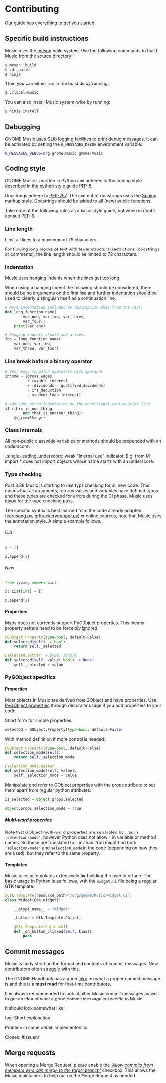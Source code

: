 # Contributing

[Our guide](https://welcome.gnome.org/app/Music/) has everything to get you started.

## Specific build instructions

Music uses the [meson](http://mesonbuild.com/) build system. Use the following commands to build Music from the source directory:

```sh
$ meson _build
$ cd _build
$ ninja
```

Then you can either run in the build dir by running:

```sh
$ ./local-music
```

You can also install Music system-wide by running:

```sh
$ ninja install
```

## Debugging

GNOME Music uses [GLib logging facilities](https://developer.gnome.org/glib/stable/glib-running.html) to print debug messages. It can be activated by setting the `G_MESSAGES_DEBUG` environment variable:

```sh
G_MESSAGES_DEBUG=org.gnome.Music gnome-music
```

## Coding style

GNOME Music is written in Python and adheres to the coding style described in the python style guide [PEP-8](https://www.python.org/dev/peps/pep-0008/).

Docstrings adhere to [PEP-257](https://www.python.org/dev/peps/pep-0257/). The content of docstrings uses the [Sphinx markup style](http://www.sphinx-doc.org/). Docstrings should be added to all (new) public functions.

Take note of the following rules as a basic style guide, but when in doubt consult PEP-8.

### Line length

>>>
Limit all lines to a maximum of 79 characters.

For flowing long blocks of text with fewer structural restrictions (docstrings or comments), the line length should be limited to 72 characters.
>>>

### Indentation

Music uses hanging indents when the lines get too long.

>>>
When using a hanging indent the following should be considered; there should be no arguments on the first line and further indentation should be used to clearly distinguish itself as a continuation line.
>>>

```python
# More indentation included to distinguish this from the rest.
def long_function_name(
        var_one, var_two, var_three,
        var_four):
    print(var_one)

# Hanging indents should add a level.
foo = long_function_name(
    var_one, var_two,
    var_three, var_four)
```

### Line break before a binary operator

```python
# Yes: easy to match operators with operands
income = (gross_wages
          + taxable_interest
          + (dividends - qualified_dividends)
          - ira_deduction
          - student_loan_interest)

# Add some extra indentation on the conditional continuation line.
if (this_is_one_thing
        and that_is_another_thing):
    do_something()
```

### Class internals

All non-public classwide variables or methods should be prepended with an underscore.
>>>
_single_leading_underscore: weak "internal use" indicator. E.g. from M import * does not import objects whose name starts with an underscore.
>>>

### Type checking

Post 3.38 Music is starting to use type checking for all new code. This means that all arguments, returns values and variables have defined types and these types are checked for errors during the CI phase. Music uses [mypy](http://www.mypy-lang.org/) for the type checking pass.

The specific syntax is best learned from the code already adapted ([coresong.py](gnomemusic/coresong.py), [grltrackerwrapper.py](gnomemusic/grilowrappers/grltrackerwrapper.py)) or online sources, note that Music uses the annotation style. A simple example follows.

###### Old
```python
x = []

x.append(1)
```

###### New
```python
from typing import List

x: List[int] = []

x.append(1)
```

#### Properties

Mypy does not currently support PyGObject properties. This means property setters need to be forceibly ignored.

```python
@GObject.Property(type=bool, default=False)
def selected(self) -> bool:
    return self._selected

@selected.setter  # type: ignore
def selected(self, value: bool) -> None:
    self._selected = value
```

### PyGObject specifics

#### Properties

Most objects in Music are derived from GObject and have properties. Use [PyGObject properties](https://pygobject.readthedocs.io/en/latest/guide/api/properties.html) through decorator usage if you add properties to your code.

Short form for simple properties:

```python
selected = GObject.Property(type=bool, default=False)
```

With method definition if more control is needed:

```python
@GObject.Property(type=bool, default=False)
def selection_mode(self):
    return self._selection_mode

@selection_mode.setter
def selection_mode(self, value):
    self._selection_mode = value
```

Manipulate and refer to GObject properties with the *props* attribute to set them apart from regular python attributes:

```python
is_selected = object.props.selected

object.props.selection_mode = True
```

##### Multi-word properties

Note that GObject multi-word properties are separated by `-` as in `'selection-mode'`, however Python does not allow `-` in variable or method names. So these are translated to `_` instead. You might find both `'selection-mode'` and `selection_mode` in the code (depending on how they are used), but they refer to the same property.

#### Templates

Music uses ui templates extensively for building the user interface. The basic usage in Python is as follows, with the `widget.ui` file being a regular GTK template:

```python
@Gtk.Template(resource_path="/org/gnome/Music/widget.ui")
class Widget(Gtk.Widget):

    __gtype_name__ = "Widget"

    _button = Gtk.Template.Child()

    @Gtk.Template.Callback()
    def _on_button_clicked(self, klass):
        pass
```

## Commit messages

Music is fairly strict on the format and contents of commit messages. New contributors often struggle with this.

The GNOME Handbook has a good [intro](https://handbook.gnome.org/development/commit-messages.html) on what a proper commit message is and this is a **must read** for first-time contributors.

It is always recommended to look at other Music commit messages as well to get an idea of what a good commit message is specific to Music.

It should look somewhat like:

>>>
tag: Short explanation

Problem in some detail.
Implemented fix.

Closes: #issuenr
>>>

## Merge requests

When opening a Merge Request, please enable the [_'Allow commits from members who can merge to the target branch'_](https://docs.gitlab.com/ee/user/project/merge_requests/allow_collaboration.html) checkbox. This allows the Music maintainers to help out on the Merge Request as needed.
